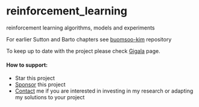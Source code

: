 # reinforcement_learning
reinforcement learning algorithms, models and experiments 


For earlier Sutton and Barto chapters see [buomsoo-kim](https://github.com/buomsoo-kim/Tabular-RL-with-Python) repository



To keep up to date with the project please check [Gigala](https://gigala.io/) page.

#### How to support: ####
* Star this project
* [Sponsor](https://www.paypal.me/gigatskhondia) this project 
* [Contact](https://www.facebook.com/GigaTsk) me if you are interested in investing in my research or adapting my solutions to your project
